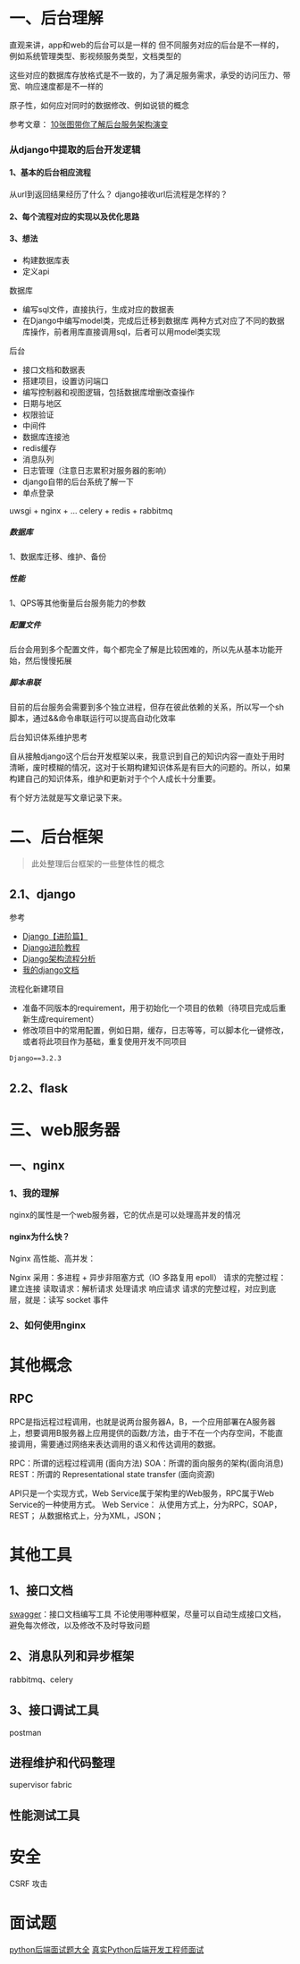 # 一、后台理解

直观来讲，app和web的后台可以是一样的
但不同服务对应的后台是不一样的，例如系统管理类型、影视频服务类型，文档类型的

这些对应的数据库存放格式是不一致的，为了满足服务需求，承受的访问压力、带宽、响应速度都是不一样的

原子性，如何应对同时的数据修改、例如说锁的概念

参考文章：
[10张图带你了解后台服务架构演变](https://zhuanlan.zhihu.com/p/4887841500)


### 从django中提取的后台开发逻辑
#### 1、基本的后台相应流程
从url到返回结果经历了什么？
django接收url后流程是怎样的？

#### 2、每个流程对应的实现以及优化思路


#### 3、想法
- 构建数据库表
- 定义api

数据库
- 编写sql文件，直接执行，生成对应的数据表
- 在Django中编写model类，完成后迁移到数据库
两种方式对应了不同的数据库操作，前者用库直接调用sql，后者可以用model类实现

后台

- 接口文档和数据表
- 搭建项目，设置访问端口
- 编写控制器和视图逻辑，包括数据库增删改查操作
- 日期与地区
- 权限验证
- 中间件
- 数据库连接池
- redis缓存
- 消息队列
- 日志管理（注意日志累积对服务器的影响）
- django自带的后台系统了解一下
- 单点登录

uwsgi + nginx + ...
celery + redis + rabbitmq

##### 数据库
1、数据库迁移、维护、备份

##### 性能
1、QPS等其他衡量后台服务能力的参数

##### 配置文件
后台会用到多个配置文件，每个都完全了解是比较困难的，所以先从基本功能开始，然后慢慢拓展

##### 脚本串联
目前的后台服务会需要到多个独立进程，但存在彼此依赖的关系，所以写一个sh脚本，通过&&命令串联运行可以提高自动化效率

后台知识体系维护思考

自从接触django这个后台开发框架以来，我意识到自己的知识内容一直处于用时清晰，废时模糊的情况，这对于长期构建知识体系是有巨大的问题的。所以，如果构建自己的知识体系，维护和更新对于个个人成长十分重要。

有个好方法就是写文章记录下来。

# 二、后台框架
> 此处整理后台框架的一些整体性的概念

## 2.1、django
参考
- [Django【进阶篇】](https://www.cnblogs.com/charliedaifu/p/10182232.html)
- [Django进阶教程](https://pythondjango.cn/django/advanced-tutorials)
- [Django架构流程分析](https://www.jianshu.com/p/17d8266bb265)
- [我的django文档](文档/django.md)

流程化新建项目
- 准备不同版本的requirement，用于初始化一个项目的依赖（待项目完成后重新生成requirement）
- 修改项目中的常用配置，例如日期，缓存，日志等等，可以脚本化一键修改，或者将此项目作为基础，重复使用开发不同项目

```
Django==3.2.3
```

## 2.2、flask


# 三、web服务器
## 一、nginx

### 1、我的理解
nginx的属性是一个web服务器，它的优点是可以处理高并发的情况

#### nginx为什么快？
Nginx 高性能、高并发：

Nginx 采用：多进程 + 异步非阻塞方式（IO 多路复用 epoll）
请求的完整过程：
建立连接
读取请求：解析请求
处理请求
响应请求
请求的完整过程，对应到底层，就是：读写 socket 事件

### 2、如何使用nginx

# 其他概念
## RPC
RPC是指远程过程调用，也就是说两台服务器A，B，一个应用部署在A服务器上，想要调用B服务器上应用提供的函数/方法，由于不在一个内存空间，不能直接调用，需要通过网络来表达调用的语义和传达调用的数据。

RPC：所谓的远程过程调用 (面向方法)
SOA：所谓的面向服务的架构(面向消息)
REST：所谓的 Representational state transfer (面向资源)

API只是一个实现方式，Web Service属于架构里的Web服务，RPC属于Web Service的一种使用方式。
Web Service：
从使用方式上，分为RPC，SOAP，REST；
从数据格式上，分为XML，JSON；
# 其他工具
## 1、接口文档
[swagger](https://editor.swagger.io/)：接口文档编写工具
不论使用哪种框架，尽量可以自动生成接口文档，避免每次修改，以及修改不及时导致问题

## 2、消息队列和异步框架
rabbitmq、celery

## 3、接口调试工具
postman

## 进程维护和代码整理
supervisor
fabric 

## 性能测试工具

# 安全
CSRF 攻击

# 面试题
[python后端面试题大全](https://zhuanlan.zhihu.com/p/38226619)
[真实Python后端开发工程师面试](https://zhuanlan.zhihu.com/p/43504771)

